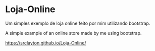 # Loja-Online
Um simples exemplo de loja online feito por mim utilizando bootstrap.


A simple example of an online store made by me using bootstrap.


https://srclayton.github.io/Loja-Online/
